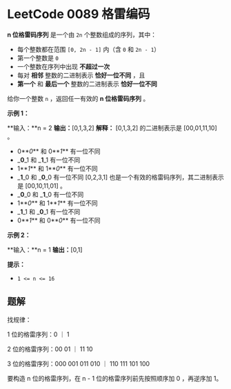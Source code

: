 # LeetCode 0089 格雷编码

**n 位格雷码序列** 是一个由 `2n` 个整数组成的序列，其中：

- 每个整数都在范围 `[0, 2n - 1]` 内（含 `0` 和 `2n - 1`）
- 第一个整数是 `0`
- 一个整数在序列中出现 **不超过一次**
- 每对 **相邻** 整数的二进制表示 **恰好一位不同** ，且
- **第一个** 和 **最后一个** 整数的二进制表示 **恰好一位不同**

给你一个整数 `n` ，返回任一有效的 **n 位格雷码序列** 。

**示例 1：**

**输入：**n = 2
**输出：**\[0,1,3,2\]
**解释：**
\[0,1,3,2\] 的二进制表示是 \[00,01,11,10\] 。

- 0**_0_** 和 0**_1_** 有一位不同
- _**0**\_1 和 _**1**\_1 有一位不同
- 1**_1_** 和 1**_0_** 有一位不同
- _**1**\_0 和 _**0**\_0 有一位不同
  \[0,2,3,1\] 也是一个有效的格雷码序列，其二进制表示是 \[00,10,11,01\] 。
- _**0**\_0 和 _**1**\_0 有一位不同
- 1**_0_** 和 1**_1_** 有一位不同
- _**1**\_1 和 _**0**\_1 有一位不同
- 0**_1_** 和 0**_0_** 有一位不同

**示例 2：**

**输入：**n = 1
**输出：**\[0,1\]

**提示：**

- `1 <= n <= 16`

## 题解

找规律：

1 位的格雷序列：0 ｜ 1

2 位的格雷序列：00 01 ｜ 11 10

3 位的格雷序列：000 001 011 010 ｜ 110 111 101 100

要构造 n 位的格雷序列，在 n - 1 位的格雷序列前先按照顺序加 0 ，再逆序加 1。
